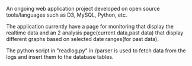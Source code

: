 An ongoing web application project developed on open source tools/languages such as D3, MySQL, Python, etc.

The application currently have a page for monitoring that display the realtime data and an 2 analysis page(current data,past data) that display different graphs based on selected date ranges(for past data).

The python script in "readlog.py" in /parser is used to fetch data from the logs and insert them to the database tables.

